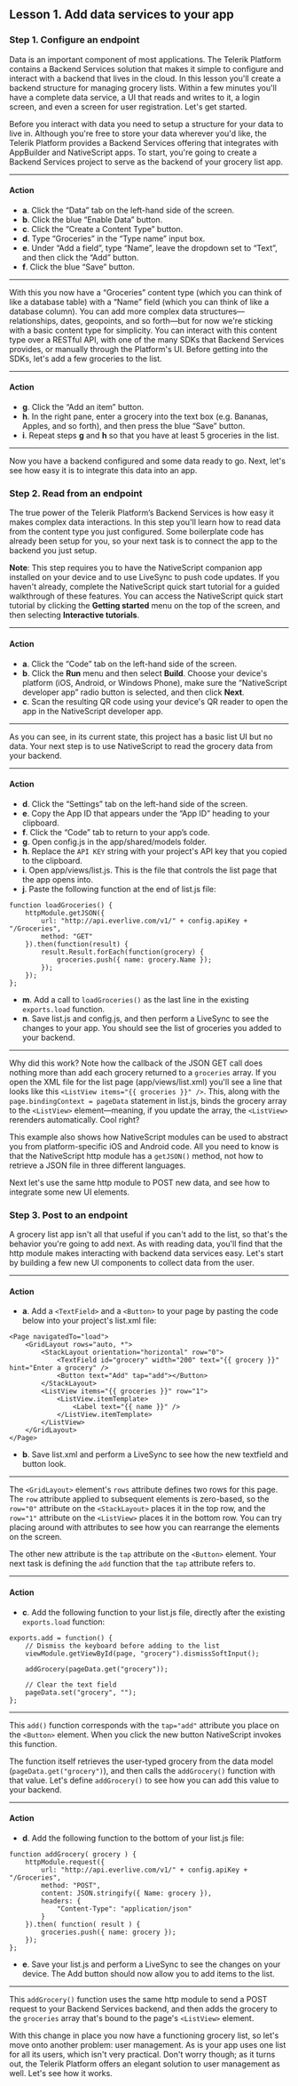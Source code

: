 ## Lesson 1. Add data services to your app

### Step 1. Configure an endpoint

Data is an important component of most applications. The Telerik Platform contains a Backend Services solution that makes it simple to configure and interact with a backend that lives in the cloud. In this lesson you'll create a backend structure for managing grocery lists. Within a few minutes you'll have a complete data service, a UI that reads and writes to it, a login screen, and even a screen for user registration. Let's get started.

Before you interact with data you need to setup a structure for your data to live in. Although you're free to store your data wherever you'd like, the Telerik Platform provides a Backend Services offering that integrates with AppBuilder and NativeScript apps. To start, you're going to create a Backend Services project to serve as the backend of your grocery list app.

<hr data-action="start" />

#### Action

* **a**. Click the “Data” tab on the left-hand side of the screen.
* **b**. Click the blue “Enable Data” button.
* **c**. Click the “Create a Content Type” button.
* **d**. Type “Groceries” in the “Type name” input box.
* **e**. Under “Add a field”, type “Name”, leave the dropdown set to “Text”, and then click the “Add” button.
* **f**. Click the blue “Save” button.

<hr data-action="end" />

With this you now have a “Groceries” content type (which you can think of like a database table) with a “Name” field (which you can think of like a database column). You can add more complex data structures—relationships, dates, geopoints, and so forth—but for now we're sticking with a basic content type for simplicity. You can interact with this content type over a RESTful API, with one of the many SDKs that Backend Services provides, or manually through the Platform's UI. Before getting into the SDKs, let's add a few groceries to the list.

<hr data-action="start" />

#### Action

* **g**. Click the “Add an item” button.
* **h**. In the right pane, enter a grocery into the text box (e.g. Bananas, Apples, and so forth), and then press the blue “Save” button.
* **i**. Repeat steps **g** and **h** so that you have at least 5 groceries in the list.

<hr data-action="end" />

Now you have a backend configured and some data ready to go. Next, let's see how easy it is to integrate this data into an app.

### Step 2. Read from an endpoint

The true power of the Telerik Platform’s Backend Services is how easy it makes complex data interactions. In this step you'll learn how to read data from the content type you just configured. Some boilerplate code has already been setup for you, so your next task is to connect the app to the backend you just setup.

**Note**: This step requires you to have the NativeScript companion app installed on your device and to use LiveSync to push code updates. If you haven't already, complete the NativeScript quick start tutorial for a guided walkthrough of these features. You can access the NativeScript quick start tutorial by clicking the **Getting started** menu on the top of the screen, and then selecting **Interactive tutorials**.

<hr data-action="start" />

#### Action

* **a**. Click the “Code” tab on the left-hand side of the screen.
* **b**. Click the **Run** menu and then select **Build**. Choose your device's platform (iOS, Android, or Windows Phone), make sure the “NativeScript developer app” radio button is selected, and then click **Next**.
* **c**. Scan the resulting QR code using your device's QR reader to open the app in the NativeScript developer app.

<hr data-action="end" />

As you can see, in its current state, this project has a basic list UI but no data. Your next step is to use NativeScript to read the grocery data from your backend.

<hr data-action="start" />

#### Action

* **d**. Click the “Settings” tab on the left-hand side of the screen.
* **e**. Copy the App ID that appears under the “App ID” heading to your clipboard.
* **f**. Click the “Code” tab to return to your app’s code.
* **g**. Open config.js in the app/shared/models folder.
* **h**. Replace the `API KEY` string with your project's API key that you copied to the clipboard.
* **i**. Open app/views/list.js. This is the file that controls the list page that the app opens into.
* **j**. Paste the following function at the end of list.js file:
```
function loadGroceries() {
    httpModule.getJSON({
        url: "http://api.everlive.com/v1/" + config.apiKey + "/Groceries",
        method: "GET"
    }).then(function(result) {
        result.Result.forEach(function(grocery) {
            groceries.push({ name: grocery.Name });
        });
    });
};
```
* **m**. Add a call to `loadGroceries()` as the last line in the existing `exports.load` function.
* **n**. Save list.js and config.js, and then perform a LiveSync to see the changes to your app. You should see the list of groceries you added to your backend.

<hr data-action="end" />

Why did this work? Note how the callback of the JSON GET call does nothing more than add each grocery returned to a `groceries` array. If you open the XML file for the list page (app/views/list.xml) you'll see a line that looks like this `<ListView items="{{ groceries }}" />`. This, along with the `page.bindingContext = pageData` statement in list.js, binds the grocery array to the `<ListView>` element—meaning, if you update the array, the `<ListView>` rerenders automatically. Cool right?

This example also shows how NativeScript modules can be used to abstract you from platform-specific iOS and Android code. All you need to know is that the NativeScript http module has a `getJSON()` method, not how to retrieve a JSON file in three different languages.

Next let's use the same http module to POST new data, and see how to integrate some new UI elements.

### Step 3. Post to an endpoint

A grocery list app isn't all that useful if you can't add to the list, so that's the behavior you're going to add next. As with reading data, you'll find that the http module makes interacting with backend data services easy. Let's start by building a few new UI components to collect data from the user.

<hr data-action="start" />

#### Action

* **a**. Add a `<TextField>` and a `<Button>` to your page by pasting the code below into your project's list.xml file:
```
<Page navigatedTo="load">
    <GridLayout rows="auto, *">
        <StackLayout orientation="horizontal" row="0">
            <TextField id="grocery" width="200" text="{{ grocery }}" hint="Enter a grocery" />
            <Button text="Add" tap="add"></Button>
        </StackLayout>
        <ListView items="{{ groceries }}" row="1">
            <ListView.itemTemplate>
                <Label text="{{ name }}" />
            </ListView.itemTemplate>
        </ListView>
    </GridLayout>
</Page>
```
* **b**. Save list.xml and perform a LiveSync to see how the new textfield and button look.

<hr data-action="end" />

The `<GridLayout>` element's `rows` attribute defines two rows for this page. The `row` attribute applied to subsequent elements is zero-based, so the `row="0"` attribute on the `<StackLayout>` places it in the top row, and the `row="1"` attribute on the `<ListView>` places it in the bottom row. You can try placing around with attributes to see how you can rearrange the elements on the screen.

The other new attribute is the `tap` attribute on the `<Button>` element. Your next task is defining the `add` function that the `tap` attribute refers to.

<hr data-action="start" />

#### Action

* **c**. Add the following function to your list.js file, directly after the existing `exports.load` function:
```
exports.add = function() {
    // Dismiss the keyboard before adding to the list
    viewModule.getViewById(page, "grocery").dismissSoftInput();

    addGrocery(pageData.get("grocery"));

    // Clear the text field
    pageData.set("grocery", "");
};
```

<hr data-action="end" />

This `add()` function corresponds with the `tap="add"` attribute you place on the `<Button>` element. When you click the new button NativeScript invokes this function.

The function itself retrieves the user-typed grocery from the data model (`pageData.get("grocery")`), and then calls the `addGrocery()` function with that value. Let's define `addGrocery()` to see how you can add this value to your backend.

<hr data-action="start" />

#### Action

* **d**. Add the following function to the bottom of your list.js file:
```
function addGrocery( grocery ) {
    httpModule.request({
        url: "http://api.everlive.com/v1/" + config.apiKey + "/Groceries",
        method: "POST",
        content: JSON.stringify({ Name: grocery }),
        headers: {
            "Content-Type": "application/json"
        }
    }).then( function( result ) {
        groceries.push({ name: grocery });
    });
};
```
* **e**. Save your list.js and perform a LiveSync to see the changes on your device. The Add button should now allow you to add items to the list.

<hr data-action="end" />

This `addGrocery()` function uses the same http module to send a POST request to your Backend Services backend, and then adds the grocery to the `groceries` array that's bound to the page's `<ListView>` element.

With this change in place you now have a functioning grocery list, so let's move onto another problem: user management. As is your app uses one list for all its users, which isn't very practical. Don't worry though; as it turns out, the Telerik Platform offers an elegant solution to user management as well. Let's see how it works.
